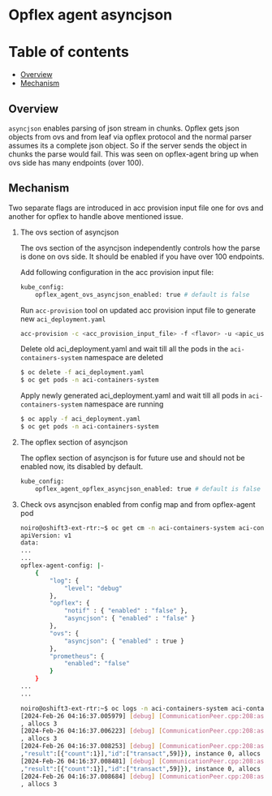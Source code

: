 # Opflex agent asyncjson

# Table of contents

* [Overview](#overview)
* [Mechanism](#mechanism)  
    

## Overview

`asyncjson` enables parsing of json stream in chunks. Opflex gets json objects from ovs and from leaf via opflex protocol and the normal parser assumes its a complete json object. So if the server sends the object in chunks the parse would fail. This was seen on opflex-agent bring up when ovs side has many endpoints (over 100).


## Mechanism

Two separate flags are introduced in acc provision input file one for ovs and another for opflex to handle above mentioned issue.

1. The ovs section of asyncjson

    The ovs section of the asyncjson independently controls how the parse is done on ovs side. It should be enabled if you have over 100 endpoints.

    Add following configuration in the acc provision input file:
    ```sh
    kube_config:
        opflex_agent_ovs_asyncjson_enabled: true # default is false
    ```

    Run `acc-provision` tool on updated acc provision input file to generate new `aci_deployment.yaml`
    ```sh
    acc-provision -c <acc_provision_input_file> -f <flavor> -u <apic_username> -p <apic_password> -o aci_deployment.yaml
    ```

    Delete old aci_deployment.yaml and wait till all the pods in the `aci-containers-system` namespace are deleted
    ```sh
    $ oc delete -f aci_deployment.yaml
    $ oc get pods -n aci-containers-system
    ```

    Apply newly generated aci_deployment.yaml and wait till all pods in `aci-containers-system` namespace are running
    ```sh
    $ oc apply -f aci_deployment.yaml
    $ oc get pods -n aci-containers-system
    ```

2. The opflex section of asyncjson

    The opflex section of asyncjson is for future use and should not be enabled now, its disabled by default.

    ```sh
    kube_config:
        opflex_agent_opflex_asyncjson_enabled: true # default is false
    ```


3. Check ovs asyncjson enabled from config map and from opflex-agent pod

    ```sh
    noiro@oshift3-ext-rtr:~$ oc get cm -n aci-containers-system aci-containers-config -o yaml | less
    apiVersion: v1
    data:
    ...
    ...
    opflex-agent-config: |-
        {
            "log": {
                "level": "debug"
            },
            "opflex": {
                "notif" : { "enabled" : "false" },
                "asyncjson": { "enabled" : "false" }
            },
            "ovs": {
                "asyncjson": { "enabled" : true }
            },
            "prometheus": {
                "enabled": "false"
            }
        }
    ...
    ...

    noiro@oshift3-ext-rtr:~$ oc logs -n aci-containers-system aci-containers-host-xbm64 -c opflex-agent | grep async
    [2024-Feb-26 04:16:37.005979] [debug] [CommunicationPeer.cpp:208:asyncDocParserCb] Success Parsing, count 17105({"error":null,"result":[{"count":1}],"id":["transact",56]}), instance 0
    , allocs 3
    [2024-Feb-26 04:16:37.006223] [debug] [CommunicationPeer.cpp:208:asyncDocParserCb] Success Parsing, count 17163({"error":null,"result":[{"count":1}],"id":["transact",57]}), instance 0
    , allocs 3
    [2024-Feb-26 04:16:37.008253] [debug] [CommunicationPeer.cpp:208:asyncDocParserCb] Success Parsing, count 17221({"error":null,"result":[{"count":1}],"id":["transact",58]}{"error":null
    ,"result":[{"count":1}],"id":["transact",59]}), instance 0, allocs 3
    [2024-Feb-26 04:16:37.008481] [debug] [CommunicationPeer.cpp:208:asyncDocParserCb] Success Parsing, count 17279({"error":null,"result":[{"count":1}],"id":["transact",58]}{"error":null
    ,"result":[{"count":1}],"id":["transact",59]}), instance 0, allocs 3
    [2024-Feb-26 04:16:37.008684] [debug] [CommunicationPeer.cpp:208:asyncDocParserCb] Success Parsing, count 17337({"error":null,"result":[{"count":1}],"id":["transact",60]}), instance 0
    , allocs 3
    ```